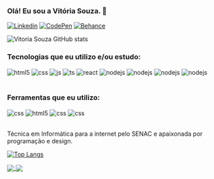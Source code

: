 ### Olá! Eu sou a Vitória Souza. 🖤

 
[![Linkedin](https://img.shields.io/badge/LinkedIn-0077B5?style=for-the-badge&logo=linkedin&logoColor=white
)](https://www.linkedin.com/in/vitoriasouzadev/) [![CodePen](https://img.shields.io/badge/Codepen-000000?style=for-the-badge&logo=codepen&logoColor=white
)](https://codepen.io/vitoriasouzadev) [![Behance](https://img.shields.io/badge/-Behance-blue?style=for-the-badge&logo=behance&logoColor=white
)](https://www.behance.net/7a40b2e6) 
 
![Vitoria Souza GitHub stats](https://github-readme-stats.vercel.app/api?username=vitoriasouzadev&show_icons=true&theme=radical)

### Tecnologias que eu utilizo e/ou estudo: 
<div style="display: inline_block">
  <img align="center" alt="html5" src="https://img.shields.io/badge/HTML5-E34F26?style=for-the-badge&logo=html5&logoColor=white" />
  <img align="center" alt="css" src="https://img.shields.io/badge/CSS3-1572B6?style=for-the-badge&logo=css3&logoColor=white" />

  <img align="center" alt="js" src="https://img.shields.io/badge/JavaScript-F7DF1E?style=for-the-badge&logo=javascript&logoColor=black" />

  <img align="center" alt="ts" src="https://img.shields.io/badge/C%23-239120?style=for-the-badge&logo=c-sharp&logoColor=white" />

  <img align="center" alt="react" src="https://img.shields.io/badge/.NET-5C2D91?style=for-the-badge&logo=.net&logoColor=white" />

  <img align="center" alt="nodejs" src="https://img.shields.io/badge/PHP-777BB4?style=for-the-badge&logo=php&logoColor=white" />

  <img align="center" alt="nodejs" src="https://img.shields.io/badge/Python-3776AB?style=for-the-badge&logo=python&logoColor=white" />

  <img align="center" alt="nodejs" src="https://img.shields.io/badge/Java-ED8B00?style=for-the-badge&logo=java&logoColor=white" />

  <img align="center" alt="nodejs" src="https://img.shields.io/badge/Bootstrap-563D7C?style=for-the-badge&logo=bootstrap&logoColor=white" />
</div><br/>

### Ferramentas que eu utilizo: 
<div style="display: inline_block">

 <img align="center" alt="css" src="https://img.shields.io/badge/Visual_Studio_Code-0078D4?style=for-the-badge&logo=visual%20studio%20code&logoColor=white" /> 
 <img align="center" alt="html5" src="https://img.shields.io/badge/Visual_Studio-5C2D91?style=for-the-badge&logo=visual%20studio&logoColor=white" />
  <img align="center" alt="css" src="https://img.shields.io/badge/Android_Studio-3DDC84?style=for-the-badge&logo=android-studio&logoColor=white" />
  <img align="center" alt="css" src="https://img.shields.io/badge/Figma-F24E1E?style=for-the-badge&logo=figma&logoColor=white" />
</div><br/>

Técnica em Informática para a internet pelo SENAC e apaixonada por programação e design.  

[![Top Langs](https://github-readme-stats.vercel.app/api/top-langs/?username=vitoriasouzadev&layout=compact)](https://github.com/anuraghazra/github-readme-stats)


<a href="https://github.com/anuraghazra/github-readme-stats">
  <img align="center" src="https://github-readme-stats.vercel.app/api/pin/?username=vitoriasouzadev&repo=construdelas-projetos" />
</a>
<a href="https://github.com/anuraghazra/convoychat">
  <img align="center" src="https://github-readme-stats.vercel.app/api/pin/?username=vitoriasouzadev&repo=desafio-git-dio-100" />
</a>
